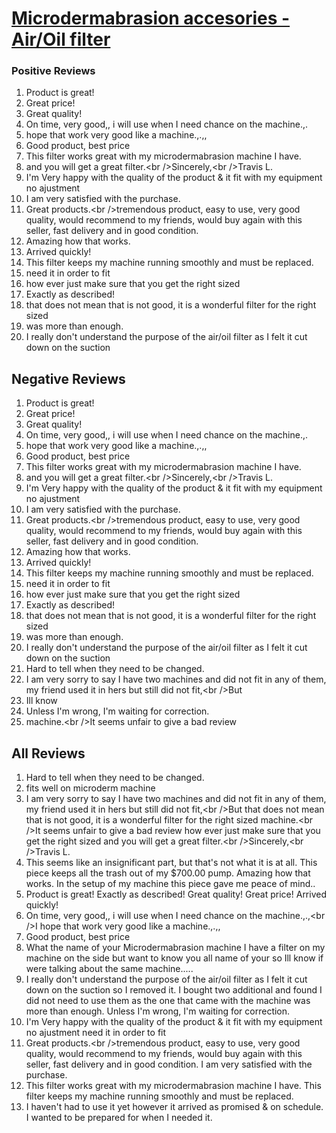 # [Microdermabrasion accesories - Air/Oil filter](https://products.checkmycream.com/products/Microdermabrasion-accesories-AirOil-filter.html)

### Positive Reviews

<ol>
      <li>Product is great!</li>
      <li>Great price!</li>
      <li>Great quality!</li>
      <li>On time, very good,, i will use when I need chance on the machine.,.</li>
      <li>hope that work very good like a machine.,.,,</li>
      <li>Good product, best price</li>
      <li>This filter works great with my microdermabrasion machine I have.</li>
      <li>and you will get a great filter.&lt;br /&gt;Sincerely,&lt;br /&gt;Travis L.</li>
      <li>I&#x27;m Very happy with the quality of the product &amp; it fit with my equipment  no ajustment</li>
      <li>I am very satisfied with the purchase.</li>
      <li>Great products.&lt;br /&gt;tremendous product, easy to use, very good quality, would recommend to my friends, would buy again with this seller, fast delivery and in good condition.</li>
      <li>Amazing how that works.</li>
      <li>Arrived quickly!</li>
      <li>This filter keeps my machine running smoothly and must be replaced.</li>
      <li>need it  in order to fit</li>
      <li>how ever just make sure that you get the right sized</li>
      <li>Exactly as described!</li>
      <li>that does not mean that is not good, it is a wonderful filter for the right sized</li>
      <li>was more than enough.  </li>
      <li>I really don&#x27;t understand the purpose of the air/oil filter as I felt it cut down on the suction</li>
</ol>


<h2>Negative Reviews</h2>
<ol>
<li> Product is great!</li>
<li> Great price!</li>
<li> Great quality!</li>
<li> On time, very good,, i will use when I need chance on the machine.,.</li>
<li> hope that work very good like a machine.,.,,</li>
<li> Good product, best price</li>
<li> This filter works great with my microdermabrasion machine I have.</li>
<li> and you will get a great filter.&lt;br /&gt;Sincerely,&lt;br /&gt;Travis L.</li>
<li> I&#x27;m Very happy with the quality of the product &amp; it fit with my equipment  no ajustment</li>
<li> I am very satisfied with the purchase.</li>
<li> Great products.&lt;br /&gt;tremendous product, easy to use, very good quality, would recommend to my friends, would buy again with this seller, fast delivery and in good condition.</li>
<li> Amazing how that works.</li>
<li> Arrived quickly!</li>
<li> This filter keeps my machine running smoothly and must be replaced.</li>
<li> need it  in order to fit</li>
<li> how ever just make sure that you get the right sized</li>
<li> Exactly as described!</li>
<li> that does not mean that is not good, it is a wonderful filter for the right sized</li>
<li> was more than enough.  </li>
<li> I really don&#x27;t understand the purpose of the air/oil filter as I felt it cut down on the suction</li>
<li> Hard to tell when they need to be changed.</li>
<li> I am very sorry to say I have two machines and did not fit in any of them, my friend used it in hers but still did not fit,&lt;br /&gt;But</li>
<li> Ill know</li>
<li> Unless I&#x27;m wrong, I&#x27;m waiting for correction.</li>
<li> machine.&lt;br /&gt;It seems unfair to give a bad review</li>
</ol>

<h2>All Reviews</h2>

<ol>
    <li> Hard to tell when they need to be changed.</li>
    <li> fits well on microderm machine</li>
    <li> I am very sorry to say I have two machines and did not fit in any of them, my friend used it in hers but still did not fit,&lt;br /&gt;But that does not mean that is not good, it is a wonderful filter for the right sized machine.&lt;br /&gt;It seems unfair to give a bad review how ever just make sure that you get the right sized and you will get a great filter.&lt;br /&gt;Sincerely,&lt;br /&gt;Travis L.</li>
    <li> This seems like an insignificant part, but that&#x27;s not what it is at all. This piece keeps all the trash out of my $700.00 pump. Amazing how that works. In the setup of my machine this piece gave me peace of mind..</li>
    <li> Product is great! Exactly as described! Great quality! Great price! Arrived quickly!</li>
    <li> On time, very good,, i will use when I need chance on the machine.,.,&lt;br /&gt;I hope that work very good like a machine.,.,,</li>
    <li> Good product, best price</li>
    <li> What the name of your Microdermabrasion machine I have a filter on my machine on the side but want to know you all name of your so Ill know if were talking about the same machine.....</li>
    <li> I really don&#x27;t understand the purpose of the air/oil filter as I felt it cut down on the suction so I removed it.  I bought two additional and found I did not need to use them as the one that came with the machine was more than enough.  Unless I&#x27;m wrong, I&#x27;m waiting for correction.</li>
    <li> I&#x27;m Very happy with the quality of the product &amp; it fit with my equipment  no ajustment need it  in order to fit</li>
    <li> Great products.&lt;br /&gt;tremendous product, easy to use, very good quality, would recommend to my friends, would buy again with this seller, fast delivery and in good condition. I am very satisfied with the purchase.</li>
    <li> This filter works great with my microdermabrasion machine I have. This filter keeps my machine running smoothly and must be replaced.</li>
    <li> I haven&#x27;t had to use it yet however it arrived as promised &amp; on schedule.  I wanted to be prepared for when I needed it.</li>
</ol>




